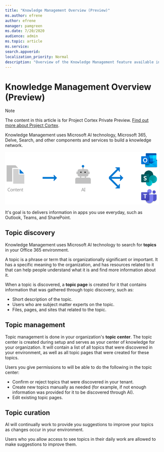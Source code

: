 ```yaml
---
title: "Knowledge Management Overview (Preview)"
ms.author: efrene
author: efrene
manager: pamgreen
ms.date: 7/20/2020
audience: admin
ms.topic: article
ms.service: 
search.appverid: 
localization_priority: Normal
description: "Overview of the Knowledge Management feature available in Project Cortex."
---
```


# Knowledge Management Overview (Preview)

> [!Note] 
> The content in this article is for Project Cortex Private Preview. [Find out more about Project Cortex](https://aka.ms/projectcortex).

Knowledge Management uses Microsoft AI technology, Microsoft 365, Delve, Search, and other components and services to build a knowledge network. 

   ![Knowledge Management flow](../media/content-understanding/knowledge-management-flowchart.png) </br> 

It's goal is to delivers information in apps you use everyday, such as Outlook, Teams, and SharePoint.


## Topic discovery

Knowledge Management uses Microsoft AI technology to search for **topics** in your Office 365 environment.

A topic is a phrase or term that is organizationally significant or important. It has a specific meaning to the organization, and has resources related to it that can help people understand what it is and find more information about it.

When a topic is discovered, a **topic page** is created for it that contains information that was gathered through topic discovery, such as:

- Short description of the topic.
- Users who are subject matter experts on the topic.
- Files, pages, and sites that related to the topic.


## Topic management

Topic management is done in your organization's **topic center**. The topic center is created during setup and serves as your center of knowledge for your organization. It will contain a list of all topics that were discovered in your environment, as well as all topic pages that were created for these topics. 

Users you give permissions to will be able to do the following in the topic center:

- Confirm or reject topics that were discovered in your tenant.
- Create new topics manually as needed (for example, if not enough information was provided for it to be discovered through AI).
- Edit existing topic pages.



## Topic curation

AI will continually work to provide you suggestions to improve your topics as changes occur in your environment.

Users who you allow access to see topics in their daily work are allowed to make suggestions to improve them.








 


  
  



